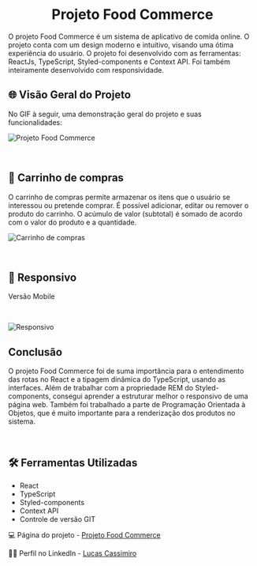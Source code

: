 <h1 align="center"><strong>Projeto Food Commerce</strong></h1>
<p>O projeto Food Commerce é um sistema de aplicativo de comida online. O projeto conta com um design moderno e intuitivo, visando uma ótima experiência do usuário. O projeto foi desenvolvido com as ferramentas: ReactJs, TypeScript, Styled-components e Context API. Foi também inteiramente desenvolvido com responsividade.
<br>

<h2>🌐 Visão Geral do Projeto</h2>
<p>No GIF à seguir, uma demonstração geral do projeto e suas funcionalidades: </p>

![Projeto Food Commerce](./src/assets/overview.gif)

<br>

<h2>🛒 Carrinho de compras</h2>
<p>O carrinho de compras permite armazenar os itens que o usuário se interessou ou pretende comprar. É possível adicionar, editar ou remover o produto do carrinho. O acúmulo de valor (subtotal) é somado de acordo com o valor do produto e a quantidade.</p>

![Carrinho de compras](./src/assets/cart.gif)

<br>

<h2>📱 Responsivo</h2>
<p>Versão Mobile</p>
<br>

![Responsivo](./src/assets/responsive.gif)

<h2>Conclusão</h2>
<p>O projeto Food Commerce foi de suma importância para o entendimento das rotas no React e a tipagem dinâmica do TypeScript, usando as interfaces. Além de trabalhar com a propriedade REM do Styled-components, consegui aprender a estruturar melhor o responsivo de uma página web. Também foi trabalhado a parte de Programação Orientada à Objetos, que é muito importante para a renderização dos produtos no sistema.</p>
<br>

<h2>🛠️ Ferramentas Utilizadas</h2>

- React
- TypeScript
- Styled-components
- Context API
- Controle de versão GIT

💻 Página do projeto -  [Projeto Food Commerce](https://food-commerce-react-c86k7vgyy-lucas-cassimiro.vercel.app/)

🙋‍♂️ Perfil no LinkedIn - [Lucas Cassimiro](https://www.linkedin.com/in/lucasocassimiro/)
